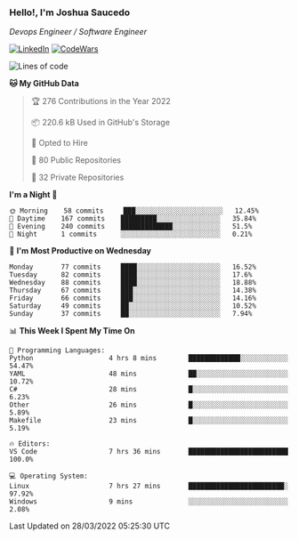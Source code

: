 ### Hello!, I'm Joshua Saucedo
*Devops Engineer / Software Engineer*  

[![LinkedIn](https://img.shields.io/badge/LinkedIn-0073b1?logo=linkedin&style=flat-square&logoColor=white)](https://www.linkedin.com/in/joshua-nathanael-saucedo-uriarte-bb0336169/)
[![CodeWars](https://www.codewars.com/users/joshuansu0897/badges/micro)](https://www.codewars.com/users/joshuansu0897)

<!--START_SECTION:waka-->
![Lines of code](https://img.shields.io/badge/From%20Hello%20World%20I%27ve%20Written-2%20Million%20lines%20of%20code-blue)

**🐱 My GitHub Data** 

> 🏆 276 Contributions in the Year 2022
 > 
> 📦 220.6 kB Used in GitHub's Storage 
 > 
> 💼 Opted to Hire
 > 
> 📜 80 Public Repositories 
 > 
> 🔑 32 Private Repositories  
 > 
**I'm a Night 🦉** 

```text
🌞 Morning    58 commits     ███░░░░░░░░░░░░░░░░░░░░░░   12.45% 
🌆 Daytime    167 commits    █████████░░░░░░░░░░░░░░░░   35.84% 
🌃 Evening    240 commits    █████████████░░░░░░░░░░░░   51.5% 
🌙 Night      1 commits      ░░░░░░░░░░░░░░░░░░░░░░░░░   0.21%

```
📅 **I'm Most Productive on Wednesday** 

```text
Monday       77 commits     ████░░░░░░░░░░░░░░░░░░░░░   16.52% 
Tuesday      82 commits     ████░░░░░░░░░░░░░░░░░░░░░   17.6% 
Wednesday    88 commits     ████░░░░░░░░░░░░░░░░░░░░░   18.88% 
Thursday     67 commits     ███░░░░░░░░░░░░░░░░░░░░░░   14.38% 
Friday       66 commits     ███░░░░░░░░░░░░░░░░░░░░░░   14.16% 
Saturday     49 commits     ██░░░░░░░░░░░░░░░░░░░░░░░   10.52% 
Sunday       37 commits     ██░░░░░░░░░░░░░░░░░░░░░░░   7.94%

```


📊 **This Week I Spent My Time On** 

```text
💬 Programming Languages: 
Python                   4 hrs 8 mins        █████████████░░░░░░░░░░░░   54.47% 
YAML                     48 mins             ██░░░░░░░░░░░░░░░░░░░░░░░   10.72% 
C#                       28 mins             █░░░░░░░░░░░░░░░░░░░░░░░░   6.23% 
Other                    26 mins             █░░░░░░░░░░░░░░░░░░░░░░░░   5.89% 
Makefile                 23 mins             █░░░░░░░░░░░░░░░░░░░░░░░░   5.19%

🔥 Editors: 
VS Code                  7 hrs 36 mins       █████████████████████████   100.0%

💻 Operating System: 
Linux                    7 hrs 27 mins       ████████████████████████░   97.92% 
Windows                  9 mins              ░░░░░░░░░░░░░░░░░░░░░░░░░   2.08%

```


 Last Updated on 28/03/2022 05:25:30 UTC
<!--END_SECTION:waka-->
